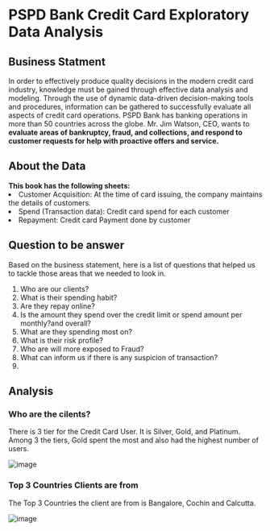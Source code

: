 <h1>PSPD Bank Credit Card Exploratory Data Analysis </h1> 

<h2>Business Statment</h2>
In order to effectively produce quality decisions in the modern credit card industry, knowledge
must be gained through effective data analysis and modeling. Through the use of dynamic data-driven decision-making tools and procedures, information can be gathered to successfully evaluate all aspects of credit card operations. PSPD Bank has banking operations in more than 50 countries across the globe. Mr. Jim Watson, CEO, wants to <b>evaluate areas of bankruptcy, fraud, and collections, and respond to customer requests for help with proactive offers and service.</b>

<h2>About the Data</h2>
<b>This book has the following sheets:</b>
  <li>Customer Acquisition: At the time of card issuing, the company maintains the details of customers.</li>
  <li>Spend (Transaction data): Credit card spend for each customer</li>
  <li>Repayment: Credit card Payment done by customer</li>

<h2>Question to be answer</h2>
Based on the business statement, here is a list of questions that helped us to tackle those areas that we needed to look in.

<ol>
<li> Who are our clients? </li>
<li> What is their spending habit? </li>
<li> Are they repay online?</li>
<li> Is the amount they spend over the credit limit or spend amount per monthly?and overall?</li>
<li> What are they spending most on?</li>
<li> What is their risk profile? </li>
<li> Who are will more exposed to Fraud?</li>
<li> What can inform us if there is any suspicion of transaction?</li>
<li> </li>
  
</ol>

<h2>Analysis</h2>
<h3>Who are the cilents?</h3>
<p>There is 3 tier for the Credit Card User. It is Silver, Gold, and Platinum. Among 3 the tiers, Gold spent the most and also had the highest number of users.</p>
 
![image](https://github.com/laysiong/Data-Analysis-Projects/assets/65546211/7bda39db-90df-419e-91d0-1c3754cd616d)

<h3>Top 3 Countries Clients are from</h3>
<p>The Top 3 Countries the client are from is Bangalore, Cochin and Calcutta.</p>

![image](https://github.com/laysiong/Data-Analysis-Projects/assets/65546211/382b4ae4-e4ed-4f30-8cbe-2ffec0518ff7)




